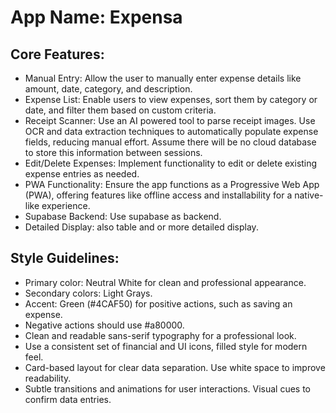 # **App Name**: Expensa

## Core Features:

- Manual Entry: Allow the user to manually enter expense details like amount, date, category, and description.
- Expense List: Enable users to view expenses, sort them by category or date, and filter them based on custom criteria.
- Receipt Scanner: Use an AI powered tool to parse receipt images. Use OCR and data extraction techniques to automatically populate expense fields, reducing manual effort. Assume there will be no cloud database to store this information between sessions.
- Edit/Delete Expenses: Implement functionality to edit or delete existing expense entries as needed.
- PWA Functionality: Ensure the app functions as a Progressive Web App (PWA), offering features like offline access and installability for a native-like experience.
- Supabase Backend: Use supabase as backend.
- Detailed Display: also table and or more detailed display.

## Style Guidelines:

- Primary color: Neutral White for clean and professional appearance.
- Secondary colors: Light Grays.
- Accent: Green (#4CAF50) for positive actions, such as saving an expense.
- Negative actions should use #a80000.
- Clean and readable sans-serif typography for a professional look.
- Use a consistent set of financial and UI icons, filled style for modern feel.
- Card-based layout for clear data separation. Use white space to improve readability.
- Subtle transitions and animations for user interactions. Visual cues to confirm data entries.